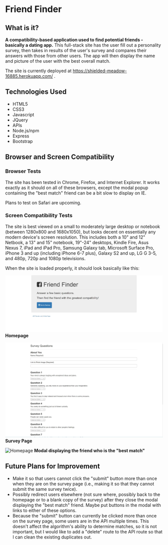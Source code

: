 # Friend Finder

## What is it?

**A compatibility-based application used to find potential friends - basically a dating app.** This full-stack site has the user fill out a personality survey, then takes in results of the user's survey and compares their answers with those from other users. The app will then display the name and picture of the user with the best overall match.

The site is currently deployed at https://shielded-meadow-16885.herokuapp.com/ .

## Technologies Used

* HTML5
* CSS3
* Javascript 
* JQuery
* APIs
* Node.js/npm
* Express
* Bootstrap

## Browser and Screen Compatibility

### Browser Tests

The site has been tested in Chrome, Firefox, and Internet Explorer. It works exactly as it should on all of these browsers, except the modal popup containing the "best match" friend can be a bit slow to display on IE. 

Plans to test on Safari are upcoming.

### Screen Compatibility Tests

The site is best viewed on a small to moderately large desktop or notebook (between 1280x800 and 1680x1050), but looks decent on essentially any modern device's screen resolution. This includes both a 10" and 12" Netbook, a 13" and 15" notebook, 19"-24" desktops, Kindle Fire, Asus Nexus 7, iPad and iPad Pro, Samsung Galaxy tab, Microsoft Surface Pro, iPhone 3 and up (including iPhone 6-7 plus), Galaxy S2 and up, LG G 3-5, and 480p, 720p and 1080p televisions. 

When the site is loaded properly, it should look basically like this:

![Homepage](/app/public/homepage.JPG)
**Homepage**

![Homepage](/app/public/friendfinder.JPG)
**Survey Page**

![Homepage](/assets/images/trainschedule.JPG)
**Modal displaying the friend who is the "best match"**


## Future Plans for Improvement

* Make it so that users cannot click the "submit" button more than once when they are on the survey page (i.e., making it so that they cannot submit the same survey twice). 
* Possibly redirect users elsewhere (not sure where, possibly back to the homepage or to a blank copy of the survey) after they close the modal displaying the "best match" friend. Maybe put buttons in the modal with links to either of these options.
* Because the "submit" button can currently be clicked more than once on the survey page, some users are in the API multiple times. This doesn't affect the algorithm's ability to determine matches, so it is not important, but I would like to add a "delete" route to the API route so that I can clean the existing duplicates out. 

